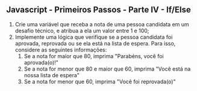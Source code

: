 ## Javascript - Primeiros Passos - Parte IV - If/Else

1. Crie uma variável que receba a nota de uma pessoa candidata em um desafio técnico, e atribua a ela um valor entre 1 e 100;
2. Implemente uma lógica que verifique se a pessoa candidata foi aprovada, reprovada ou se ela está na lista de espera. Para isso, considere as seguintes informações:
    1. Se a nota for maior que 80, imprima "Parabéns, você foi aprovada(o)!"
    2. Se a nota for menor que 80 e maior que 60, imprima "Você está na nossa lista de espera"
    3. Se a nota for menor que 60, imprima "Você foi reprovada(o)"
